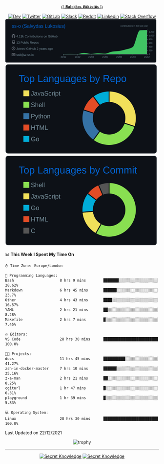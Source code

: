 <div align="center">
  
[⦑⦑ 𝕾𝖆𝖑𝖛𝖞𝖉𝖆𝖘 𝕷𝖚𝖐𝖔𝖘𝖎𝖚𝖘 ⦒⦒](https://git.io/JJwwg)
  
[![Dev](https://img.shields.io/badge/-DEV-222222?style=flat-square&logo=dev.to&logoColor=white&link=https://dev.to/sso/)](https://dev.to/sso/)
[![Twitter](https://img.shields.io/badge/-Twitter-222222?style=flat-square&logo=twitter&logoColor=white&link=https://twitter.com/salldc/)](https://twitter.com/salldc/)
[![GitLab](https://img.shields.io/badge/-GitLab-222222?style=flat-square&logo=GitLab&logoColor=white&link=https://gitlab.com/ss-o/)](https://gitlab.com/ss-o/)
[![Slack](https://img.shields.io/badge/-Slack-222222?style=flat-square&logo=Slack&logoColor=white&link=https://digital-teams.slack.com/)](https://digital-teams.slack.com/)
[![Reddit](https://img.shields.io/badge/-Reddit-222222?style=flat-square&logo=Reddit&logoColor=white&link=https://https://www.reddit.com/user/ss-o/)](https://www.reddit.com/user/ss-o/)
[![Linkedin](https://img.shields.io/badge/-LinkedIn-222222?style=flat-square&logo=Linkedin&logoColor=white&link=https://www.linkedin.com/in/digital-clouds/)](https://www.linkedin.com/in/digital-clouds/)
[![Stack Overflow](https://img.shields.io/badge/-Stack%20Overflow-222222?style=flat-square&logo=stack-overflow&logoColor=white&link=https://stackoverflow.com/users/13893752/salvydas-lukosius)](https://stackoverflow.com/users/13893752/salvydas-lukosius)
[![Proofile Details](https://raw.githubusercontent.com/ss-o/ss-o/main/profile-summary-card-output/github_dark/0-profile-details.svg)](https://github.com/vn7n24fzkq/github-profile-summary-cards)
[![Repo PerLanguage](https://raw.githubusercontent.com/ss-o/ss-o/main/profile-summary-card-output/github_dark/1-repos-per-language.svg)](https://github.com/vn7n24fzkq/github-profile-summary-cards) 
[![Commit per Language](https://raw.githubusercontent.com/ss-o/ss-o/main/profile-summary-card-output/github_dark/2-most-commit-language.svg)](https://github.com/vn7n24fzkq/github-profile-summary-cards)
  
</div>
  
<!--START_SECTION:waka-->
📊 **This Week I Spent My Time On** 

```text
⌚︎ Time Zone: Europe/London

💬 Programming Languages: 
Bash                     8 hrs 9 mins        ███████░░░░░░░░░░░░░░░░░░   28.62% 
Markdown                 6 hrs 45 mins       ██████░░░░░░░░░░░░░░░░░░░   23.7% 
Other                    4 hrs 43 mins       ████░░░░░░░░░░░░░░░░░░░░░   16.57% 
YAML                     2 hrs 21 mins       ██░░░░░░░░░░░░░░░░░░░░░░░   8.28% 
Makefile                 2 hrs 7 mins        █░░░░░░░░░░░░░░░░░░░░░░░░   7.45%

🔥 Editors: 
VS Code                  28 hrs 30 mins      █████████████████████████   100.0%

🐱‍💻 Projects: 
docs                     11 hrs 45 mins      ██████████░░░░░░░░░░░░░░░   41.27% 
zsh-in-docker-master     7 hrs 10 mins       ██████░░░░░░░░░░░░░░░░░░░   25.16% 
z-a-man                  2 hrs 21 mins       ██░░░░░░░░░░░░░░░░░░░░░░░   8.25% 
cgiturl                  1 hr 47 mins        █░░░░░░░░░░░░░░░░░░░░░░░░   6.31% 
playground               1 hr 39 mins        █░░░░░░░░░░░░░░░░░░░░░░░░   5.83%

💻 Operating System: 
Linux                    28 hrs 30 mins      █████████████████████████   100.0%

```


 Last Updated on 22/12/2021
<!--END_SECTION:waka-->

<div align=center>
 
![trophy](https://github-profile-trophy.vercel.app/?username=ss-o&theme=darkhub&rank=SSS,SS,S,AAA,AA,A,B,C&no-frame=true)

---

[![Secret Knowledge](https://github-readme-stats.vercel.app/api/pin/?username=github&repo=government.github.com&card_width=150&theme=blue-green&layout=compact)](https://github.com/github/government.github.com)
[![Secret Knowledge](https://github-readme-stats.vercel.app/api/pin/?username=ss-o&repo=the-book-of-secret-knowledge&card_width=150&theme=blue-green&layout=compact)](https://github.com/ss-o/the-book-of-secret-knowledge)

</div>
